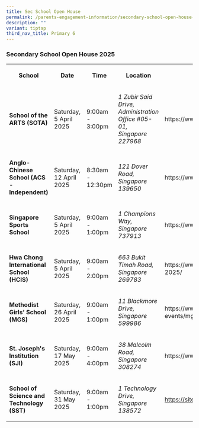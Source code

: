 ```yaml
---
title: Sec School Open House
permalink: /parents-engagement-information/secondary-school-open-house-2025/
description: ""
variant: tiptap
third_nav_title: Primary 6
---
```

<h3>Secondary School Open House 2025</h3>
<p></p>
<table style="minWidth: 125px">
<colgroup>
<col>
<col>
<col>
<col>
<col>
</colgroup>
<tbody>
<tr>
<th rowspan="1" colspan="1">
<p><strong>School</strong>
</p>
</th>
<th rowspan="1" colspan="1">
<p><strong>Date</strong>
</p>
</th>
<th rowspan="1" colspan="1">
<p><strong>Time</strong>
</p>
</th>
<th rowspan="1" colspan="1">
<p><strong>Location</strong>
</p>
</th>
<th rowspan="1" colspan="1">
<p><strong>Website</strong>
</p>
</th>
</tr>
<tr>
<td rowspan="1" colspan="1">
<p><strong>School of the ARTS (SOTA)</strong>
</p>
</td>
<td rowspan="1" colspan="1">
<p>Saturday, 5 April 2025</p>
<p></p>
</td>
<td rowspan="1" colspan="1">
<p>9:00am - 3:00pm</p>
</td>
<td rowspan="1" colspan="1">
<p><em>1 Zubir Said Drive, Administration Office #05-01,<br>Singapore 227968</em>
</p>
</td>
<td rowspan="1" colspan="1">
<p><a rel="noopener noreferrer nofollow" target="_blank">https://www.sota.edu.sg/whats-on/oh2025/</a>
</p>
</td>
</tr>
<tr>
<td rowspan="1" colspan="1">
<p><strong>Anglo-Chinese School (ACS -Independent)</strong>
</p>
</td>
<td rowspan="1" colspan="1">
<p>Saturday, 12 April 2025</p>
<p></p>
</td>
<td rowspan="1" colspan="1">
<p>8:30am - 12:30pm</p>
</td>
<td rowspan="1" colspan="1">
<p><em>121 Dover Road, Singapore 139650</em>
</p>
</td>
<td rowspan="1" colspan="1">
<p><a rel="noopener noreferrer nofollow" target="_blank">https://www.acsindep.moe.edu.sg</a>
</p>
</td>
</tr>
<tr>
<td rowspan="1" colspan="1">
<p><strong>Singapore Sports School</strong>
</p>
</td>
<td rowspan="1" colspan="1">
<p>Saturday, 5 April 2025</p>
<p></p>
</td>
<td rowspan="1" colspan="1">
<p>9:00am - 1:00pm</p>
</td>
<td rowspan="1" colspan="1">
<p><em>1 Champions Way, Singapore 737913</em>
</p>
</td>
<td rowspan="1" colspan="1">
<p><a rel="noopener noreferrer nofollow" target="_blank">https://www.sportsschool.edu.sg/</a>
</p>
</td>
</tr>
<tr>
<td rowspan="1" colspan="1">
<p><strong>Hwa Chong International School (HCIS)</strong>
</p>
</td>
<td rowspan="1" colspan="1">
<p>Saturday, 5 April 2025</p>
<p></p>
</td>
<td rowspan="1" colspan="1">
<p>9:00am - 2:00pm</p>
</td>
<td rowspan="1" colspan="1">
<p><em>663 Bukit Timah Road, Singapore 269783</em>
</p>
</td>
<td rowspan="1" colspan="1">
<p><a rel="noopener noreferrer nofollow" target="_blank">https://www.hcis.edu.sg/experiencehcis-open-house-2025/</a>
</p>
</td>
</tr>
<tr>
<td rowspan="1" colspan="1">
<p><strong>Methodist Girls’ School (MGS)</strong>
</p>
</td>
<td rowspan="1" colspan="1">
<p>Saturday, 26 April 2025</p>
</td>
<td rowspan="1" colspan="1">
<p>9:00am - 1:00pm</p>
</td>
<td rowspan="1" colspan="1">
<p><em>11 Blackmore Drive, Singapore 599986</em>
</p>
</td>
<td rowspan="1" colspan="1">
<p><a rel="noopener noreferrer nofollow" target="_blank">https://www.mgs.moe.edu.sg/news-and-events/mgsoh/</a>
</p>
</td>
</tr>
<tr>
<td rowspan="1" colspan="1">
<p><strong>St. Joseph's Institution (SJI)</strong>
</p>
</td>
<td rowspan="1" colspan="1">
<p>Saturday, 17 May 2025</p>
</td>
<td rowspan="1" colspan="1">
<p>9:00am - 4:00pm</p>
</td>
<td rowspan="1" colspan="1">
<p><em>38 Malcolm Road, Singapore 308274</em>
</p>
</td>
<td rowspan="1" colspan="1">
<p><a rel="noopener noreferrer nofollow" target="_blank">https://www.sji.edu.sg</a>
</p>
</td>
</tr>
<tr>
<td rowspan="1" colspan="1">
<p><strong>School of Science and Technology (SST)</strong>
</p>
</td>
<td rowspan="1" colspan="1">
<p>Saturday, 31 May 2025</p>
</td>
<td rowspan="1" colspan="1">
<p>9:00am - 1:00pm</p>
</td>
<td rowspan="1" colspan="1">
<p><em>1 Technology Drive, Singapore 138572</em>
</p>
</td>
<td rowspan="1" colspan="1">
<p><a href="https://sites.google.com/sst.edu.sg/2025sstopenhouse/" rel="noopener noreferrer nofollow" target="_blank">https://sites.google.com/sst.edu.sg/2025sstopenhouse/</a>
</p>
</td>
</tr>
</tbody>
</table>
<p></p>